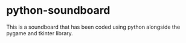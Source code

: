 # python-soundboard
This is a soundboard that has been coded using python alongside the pygame and tkinter library.
